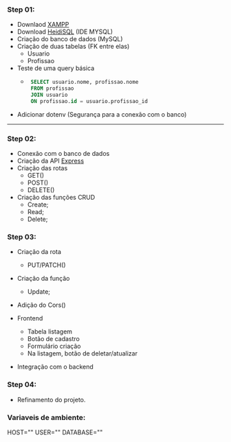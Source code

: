### Step 01: 
- Downlaod [XAMPP](https://www.apachefriends.org/pt_br/index.html)
- Download [HeidiSQL](https://www.heidisql.com/download.php) (IDE MYSQL)
- Criação do banco de dados (MySQL)
- Criação de duas tabelas (FK entre elas)
  - Usuario
  - Profissao
- Teste de uma query básica
   - ```sql
      SELECT usuario.nome, profissao.nome 
      FROM profissao 
      JOIN usuario 
      ON profissao.id = usuario.profissao_id
- Adicionar dotenv (Segurança para a conexão com o banco)
---

### Step 02:
- Conexão com o banco de dados
- Criação da API [Express](https://expressjs.com/)
- Criação das rotas
  - GET()
  - POST()
  - DELETE()
- Criação das funções CRUD 
  - Create;
  - Read;
  - Delete;

### Step 03:
  - Criação da rota 
    - PUT/PATCH()
  - Criação da função
    - Update;
    
  - Adição do Cors()
  - Frontend
    - Tabela listagem
    - Botão de cadastro
    - Formulário criação
    - Na listagem, botão de deletar/atualizar
  - Integração com o backend

### Step 04: 
  - Refinamento do projeto.


### Variaveis de ambiente:

HOST=""
USER=""
DATABASE=""